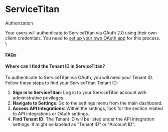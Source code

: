 # ServiceTitan

Authorization

Your users will authenticate to ServiceTitan via OAuth 2.0 using their own client credentials. You need to [set up your own OAuth app](https://developer.servicetitan.io/docs/get-going-manage-client-id-and-secret/) for this process.\
\


#### FAQs <a href="#id-01hw60a621etfhwyaqdtv9jkj2" id="id-01hw60a621etfhwyaqdtv9jkj2"></a>

#### Where can I find the Tenant ID in ServiceTitan? <a href="#h_01j1w3rjnhw0xmt49rndnqqajy" id="h_01j1w3rjnhw0xmt49rndnqqajy"></a>

To authenticate to ServiceTitan via OAuth, you will need your Tenant ID. Follow these steps to find your ServiceTitan Tenant ID:

1. **Sign in to ServiceTitan**: Log in to your ServiceTitan account with administrative privileges.
2. **Navigate to Settings**: Go to the settings menu from the main dashboard.
3. **Access API Integrations**: Within the settings, look for the section related to API integrations or OAuth settings.
4. **Find Tenant ID**: The Tenant ID will be listed under the API integration settings. It might be labeled as "Tenant ID" or "Account ID".
